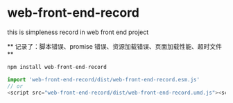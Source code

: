 # web-front-end-record
this is simpleness record in web front end project

** 记录了：脚本错误、promise 错误、资源加载错误、页面加载性能、超时文件 **


```javascript
npm install web-front-end-record
```
```javascript
import 'web-front-end-record/dist/web-front-end-record.esm.js'
// or
<script src="web-front-end-record/dist/web-front-end-record.umd.js"><script>
```